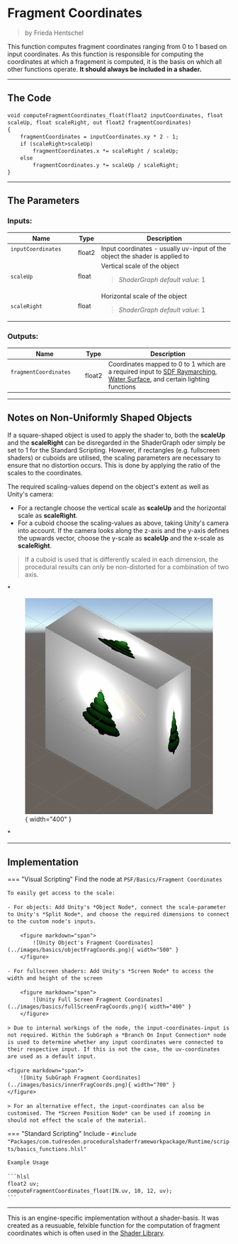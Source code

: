 <div class="container">
    <h1 class="main-heading">Fragment Coordinates</h1>
    <blockquote class="author">by Frieda Hentschel</blockquote>
</div>

This function computes fragment coordinates ranging from 0 to 1 based on input coordinates. As this function is responsible for computing the coordinates at which a fragement is computed, it is the basis on which all other functions operate. **It should always be included in a shader.**

---

## The Code

``` hlsl
void computeFragmentCoordinates_float(float2 inputCoordinates, float scaleUp, float scaleRight, out float2 fragmentCoordinates)
{
    fragmentCoordinates = inputCoordinates.xy * 2 - 1;
    if (scaleRight>scaleUp)
        fragmentCoordinates.x *= scaleRight / scaleUp;
    else
        fragmentCoordinates.y *= scaleUp / scaleRight;
}
```

---

## The Parameters

### Inputs:
| Name            | Type     | Description |
|-----------------|----------|-------------|
| `inputCoordinates`  <img width=50/>  | float2   | Input coordinates - usually uv-input of the object the shader is applied to|
| `scaleUp`        | float   | Vertical scale of the object <br> <blockquote>*ShaderGraph default value*: 1</blockquote>|
| `scaleRight`   | float  | Horizontal scale of the object <br> <blockquote>*ShaderGraph default value*: 1</blockquote>|

### Outputs:
| Name            | Type     | Description |
|-----------------|----------|-------------|
| `fragmentCoordinates`  <img width=70/>  | float2   | Coordinates mapped to 0 to 1 which are a required input to [SDF Raymarching](../sdfs/raymarching.md), [Water Surface](../water/waterSurface.md), and certain lighting functions|

---

## Notes on Non-Uniformly Shaped Objects

If a square-shaped object is used to apply the shader to, both the **scaleUp** and the **scaleRight** can be disregarded in the ShaderGraph oder simply be set to 1 for the Standard Scripting. However, if rectangles (e.g. fullscreen shaders) or cuboids are utilised, the scaling parameters are necessary to ensure that no distortion occurs. This is done by applying the ratio of the scales to the coordinates.

The required scaling-values depend on the object's extent as well as Unity's camera:

- For a rectangle choose the vertical scale as **scaleUp** and the horizontal scale as **scaleRight**.
- For a cuboid choose the scaling-values as above, taking Unity's camera into account. If the camera looks along the z-axis and the y-axis defines the upwards vector, choose the y-scale as **scaleUp** and the x-scale as **scaleRight**.

> If a cuboid is used that is differently scaled in each dimension, the procedural results can only be non-distorted for a combination of two axis.

*<figure markdown="span">
    ![Unity Distortion For Cuboids](../images/basics/distortion.png){ width="400" }
</figure>*

---

## Implementation

=== "Visual Scripting"
    Find the node at `PSF/Basics/Fragment Coordinates`

    To easily get access to the scale:

    - For objects: Add Unity's *Object Node*, connect the scale-parameter to Unity's *Split Node*, and choose the required dimensions to connect to the custom node's inputs. 

        <figure markdown="span">
            ![Unity Object's Fragment Coordinates](../images/basics/objectFragCoords.png){ width="500" }
        </figure>
    
    - For fullscreen shaders: Add Unity's *Screen Node* to access the width and height of the screen 

        <figure markdown="span">
            ![Unity Full Screen Fragment Coordinates](../images/basics/fullScreenFragCoords.png){ width="400" }
        </figure>

    > Due to internal workings of the node, the input-coordinates-input is not required. Within the SubGraph a *Branch On Input Connection* node is used to determine whether any input coordinates were connected to their respective input. If this is not the case, the uv-coordinates are used as a default input. 

    <figure markdown="span">
        ![Unity SubGraph Fragment Coordinates](../images/basics/innerFragCoords.png){ width="700" }
    </figure>
    
    > For an alternative effect, the input-coordinates can also be customised. The *Screen Position Node* can be used if zooming in should not effect the scale of the material.

=== "Standard Scripting"
    Include - ```#include "Packages/com.tudresden.proceduralshaderframeworkpackage/Runtime/scripts/basics_functions.hlsl"```

    Example Usage

    ```hlsl
    float2 uv;
    computeFragmentCoordinates_float(IN.uv, 10, 12, uv);
    ```

---

This is an engine-specific implementation without a shader-basis. It was created as a reusuable, felxible function for the computation of fragment coordinates which is often used in the [Shader Library](../../../shaders/general_structure.md).